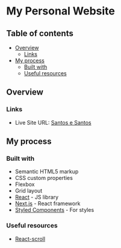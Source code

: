 # My Personal Website 

## Table of contents

- [Overview](#overview)
  - [Links](#links)
- [My process](#my-process)
  - [Built with](#built-with)
  - [Useful resources](#useful-resources)

## Overview

### Links

- Live Site URL: [Santos e Santos]()

## My process

### Built with

- Semantic HTML5 markup
- CSS custom properties
- Flexbox
- Grid layout
- [React](https://reactjs.org/) - JS library
- [Next.js](https://nextjs.org/) - React framework
- [Styled Components](https://styled-components.com/) - For styles

### Useful resources

- [React-scroll](https://github.com/fisshy/react-scroll)
